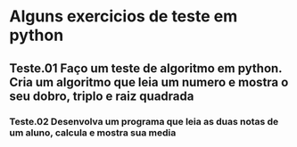 # Alguns exercicios de teste em python

## Teste.01 Faço um teste de algoritmo em python. Cria um algoritmo que leia um numero e mostra o seu dobro, triplo e raiz quadrada

### Teste.02 Desenvolva um programa que leia as duas notas de um aluno, calcula e mostra sua media

